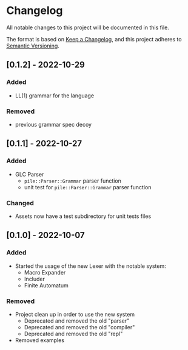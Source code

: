 # Changelog
All notable changes to this project will be documented in this file.

The format is based on [Keep a Changelog](https://keepachangelog.com/en/1.0.0/),
and this project adheres to [Semantic Versioning](https://semver.org/spec/v2.0.0.html).

## [0.1.2] - 2022-10-29
### Added
- LL(1) grammar for the language

### Removed
- previous grammar spec decoy

## [0.1.1] - 2022-10-27
### Added
- GLC Parser
  - `pile::Parser::Grammar` parser<file> function
  - unit test for `pile::Parser::Grammar` parser<file> function

### Changed
- Assets now have a test subdirectory for unit tests files

## [0.1.0] - 2022-10-07
### Added
- Started the usage of the new Lexer with the notable system:
  - Macro Expander
  - Includer
  - Finite Automatum

### Removed
- Project clean up in order to use the new system
  - Deprecated and removed the old "parser"
  - Deprecated and removed the old "compiler"
  - Deprecated and removed the old "repl"
- Removed examples
